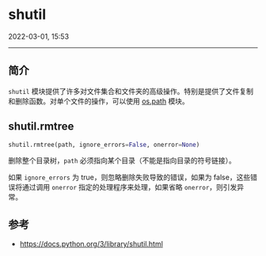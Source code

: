 # shutil

2022-03-01, 15:53
***

## 简介

`shutil` 模块提供了许多对文件集合和文件夹的高级操作。特别是提供了文件复制和删除函数。对单个文件的操作，可以使用 [os.path](os.path.md) 模块。

## shutil.rmtree

```python
shutil.rmtree(path, ignore_errors=False, onerror=None)
```

删除整个目录树，`path` 必须指向某个目录（不能是指向目录的符号链接）。

如果 `ignore_errors` 为 true，则忽略删除失败导致的错误，如果为 false，这些错误将通过调用 `onerror` 指定的处理程序来处理，如果省略 `onerror`，则引发异常。

## 参考

- https://docs.python.org/3/library/shutil.html
